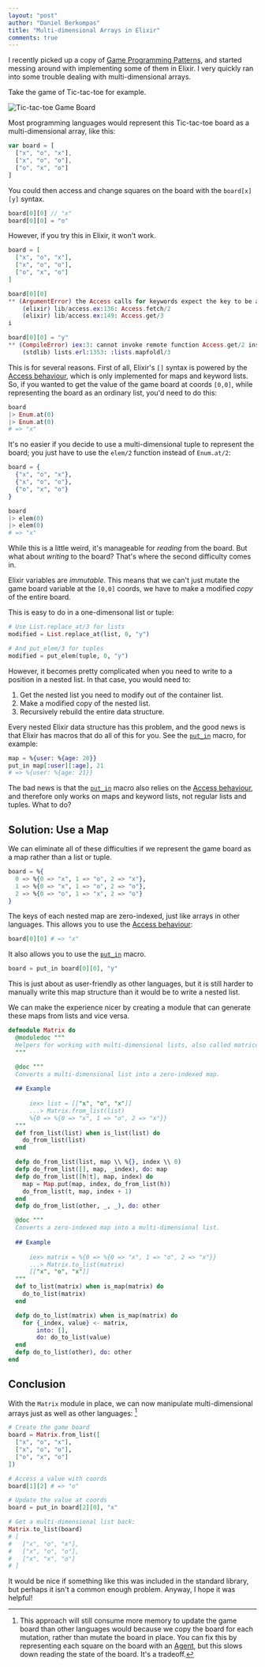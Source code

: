 ```yaml
---
layout: "post"
author: "Daniel Berkompas"
title: "Multi-dimensional Arrays in Elixir"
comments: true
---
```


I recently picked up a copy of [Game Programming Patterns][game-patterns], and started messing around with implementing some of them in Elixir. I very quickly ran into some trouble dealing with multi-dimensional arrays.

<!-- more -->

Take the game of Tic-tac-toe for example.

![Tic-tac-toe Game Board](/assets/img/tic_tac_toe.png)

Most programming languages would represent this Tic-tac-toe board as a multi-dimensional array, like this:

```javascript
var board = [
  ["x", "o", "x"],
  ["x", "o", "o"],
  ["o", "x", "o"]
]
```

You could then access and change squares on the board with the `board[x][y]` syntax.

```javascript
board[0][0] // "x"
board[0][0] = "o"
```

However, if you try this in Elixir, it won't work.

```elixir
board = [
  ["x", "o", "x"],
  ["x", "o", "o"],
  ["o", "x", "o"]
]

board[0][0]
** (ArgumentError) the Access calls for keywords expect the key to be an atom, got: 0
    (elixir) lib/access.ex:136: Access.fetch/2
    (elixir) lib/access.ex:149: Access.get/3
i

board[0][0] = "y"
** (CompileError) iex:3: cannot invoke remote function Access.get/2 inside match
    (stdlib) lists.erl:1353: :lists.mapfoldl/3

```

This is for several reasons. First of all, Elixir's `[]` syntax is powered by the [Access behaviour][access], which is only implemented for maps and keyword lists. So, if you wanted to get the value of the game board at coords `[0,0]`, while representing the board as an ordinary list, you'd need to do this:

```elixir
board
|> Enum.at(0)
|> Enum.at(0)
# => "x"
```

It's no easier if you decide to use a multi-dimensional tuple to represent the board; you just have to use the `elem/2` function instead of `Enum.at/2`:

```elixir
board = {
  {"x", "o", "x"},
  {"x", "o", "o"},
  {"o", "x", "o"}
}

board
|> elem(0)
|> elem(0)
# => "x"
```

While this is a little weird, it's manageable for _reading_ from the board. But what about _writing_ to the board? That's where the second difficulty comes in.

Elixir variables are _immutable_. This means that we can't just mutate the game board variable at the `[0,0]` coords, we have to make a modified _copy_ of the entire board.

This is easy to do in a one-dimensonal list or tuple:

```elixir
# Use List.replace_at/3 for lists
modified = List.replace_at(list, 0, "y")

# And put_elem/3 for tuples
modified = put_elem(tuple, 0, "y")
```

However, it becomes pretty complicated when you need to write to a position in a nested list. In that case, you would need to:

1. Get the nested list you need to modify out of the container list.
2. Make a modified copy of the nested list.
3. Recursively rebuild the entire data structure.

Every nested Elixir data structure has this problem, and the good news is that Elixir has macros that do all of this for you. See the [`put_in`][put_in] macro, for example:

```elixir
map = %{user: %{age: 20}}
put_in map[:user][:age], 21
# => %{user: %{age: 21}}
```

The bad news is that the [`put_in`][put_in] macro also relies on the [Access behaviour][access], and therefore only works on maps and keyword lists, not regular lists and tuples. What to do?

## Solution: Use a Map

We can eliminate all of these difficulties if we represent the game board as a map rather than a list or tuple.

```elixir
board = %{
  0 => %{0 => "x", 1 => "o", 2 => "x"},
  1 => %{0 => "x", 1 => "o", 2 => "o"},
  2 => %{0 => "o", 1 => "x", 2 => "o"}
}
```

The keys of each nested map are zero-indexed, just like arrays in other languages. This allows you to use the [Access behaviour][access]:

```elixir
board[0][0] # => "x"
```

It also allows you to use the [`put_in`][put_in] macro.

```elixir
board = put_in board[0][0], "y"
```

This is just about as user-friendly as other languages, but it is still harder to manually write this map structure than it would be to write a nested list. 

We can make the experience nicer by creating a module that can generate these maps from lists and vice versa.

```elixir
defmodule Matrix do
  @moduledoc """
  Helpers for working with multi-dimensional lists, also called matrices.
  """

  @doc """
  Converts a multi-dimensional list into a zero-indexed map.
  
  ## Example
  
      iex> list = [["x", "o", "x"]]
      ...> Matrix.from_list(list)
      %{0 => %{0 => "x", 1 => "o", 2 => "x"}}
  """
  def from_list(list) when is_list(list) do
    do_from_list(list)
  end

  defp do_from_list(list, map \\ %{}, index \\ 0)
  defp do_from_list([], map, _index), do: map
  defp do_from_list([h|t], map, index) do
    map = Map.put(map, index, do_from_list(h))
    do_from_list(t, map, index + 1)
  end
  defp do_from_list(other, _, _), do: other

  @doc """
  Converts a zero-indexed map into a multi-dimensional list.
  
  ## Example
  
      iex> matrix = %{0 => %{0 => "x", 1 => "o", 2 => "x"}}
      ...> Matrix.to_list(matrix)
      [["x", "o", "x"]]
  """
  def to_list(matrix) when is_map(matrix) do
    do_to_list(matrix)
  end

  defp do_to_list(matrix) when is_map(matrix) do
    for {_index, value} <- matrix,
        into: [],
        do: do_to_list(value)
  end
  defp do_to_list(other), do: other
end
```

## Conclusion

With the `Matrix` module in place, we can now manipulate multi-dimensional arrays just as well as other languages: [^memory]

```elixir
# Create the game board
board = Matrix.from_list([
  ["x", "o", "x"],
  ["x", "o", "o"],
  ["o", "x", "o"]
])

# Access a value with coords
board[1][2] # => "o"

# Update the value at coords
board = put_in board[2][0], "x"

# Get a multi-dimensional list back:
Matrix.to_list(board)
# [
#   ["x", "o", "x"],
#   ["x", "o", "o"],
#   ["x", "x", "o"]
# ]
```

It would be nice if something like this was included in the standard library, but perhaps it isn't a common enough problem. Anyway, I hope it was helpful!

[^memory]: This approach will still consume more memory to update the game board than other languages would because we copy the board for each mutation, rather than mutate the board in place. You can fix this by representing each square on the board with an [Agent][agent], but this slows down reading the state of the board. It's a tradeoff.

[agent]: http://elixir-lang.org/docs/stable/elixir/Agent.html
[put_in]: http://elixir-lang.org/docs/stable/elixir/Kernel.html#put_in/2
[access]: http://elixir-lang.org/docs/stable/elixir/Access.html
[game-patterns]: http://www.amazon.com/Game-Programming-Patterns-Robert-Nystrom/dp/0990582906/ref=sr_1_1?ie=UTF8&qid=1461424993&sr=8-1&keywords=game+programming+patterns


